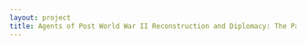 ```yaml
--- 
layout: project 
title: Agents of Post World War II Reconstruction and Diplomacy: The Papers of Charles Kades, Karl Loewenstein, and Willard Thorp at Amherst College
---
```




